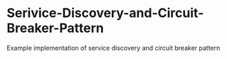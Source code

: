 # Serivice-Discovery-and-Circuit-Breaker-Pattern
Example implementation of service discovery and circuit breaker pattern
